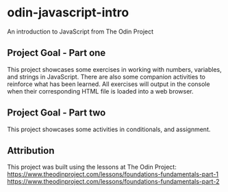 # odin-javascript-intro
An introduction to JavaScript from The Odin Project

## Project Goal - Part one
This project showcases some exercises in working with numbers, variables, and strings in JavaScript. There are also some companion activities to reinforce what has been learned. All exercises will output in the console when their corresponding HTML file is loaded into a web browser.

## Project Goal - Part two
This project showcases some activities in conditionals, and assignment.

## Attribution
This project was built using the lessons at The Odin Project:
https://www.theodinproject.com/lessons/foundations-fundamentals-part-1
https://www.theodinproject.com/lessons/foundations-fundamentals-part-2